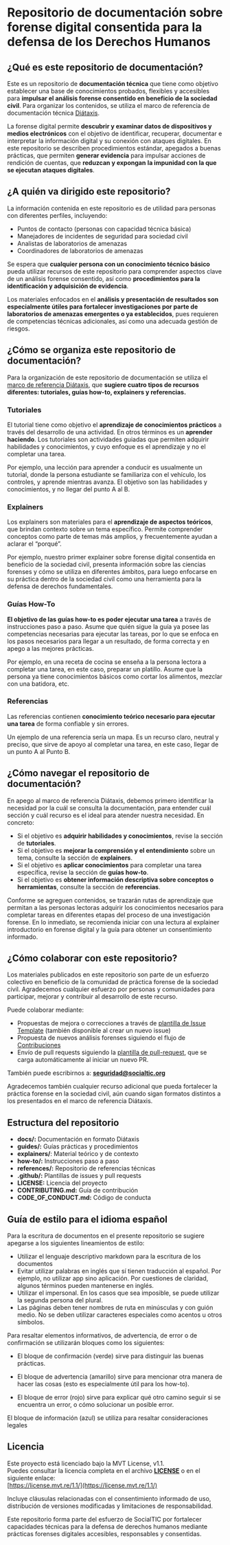 
# Repositorio de documentación sobre forense digital consentida para la defensa de los Derechos Humanos

## ¿Qué es este repositorio de documentación?

Este es un repositorio de **documentación técnica** que tiene como objetivo establecer una base de conocimientos probados, flexibles y accesibles para **impulsar el análisis forense consentido en beneficio de la sociedad civil**. Para organizar los contenidos, se utiliza el marco de referencia de documentación técnica [Diátaxis](https://diataxis.fr/).

La forense digital permite **descubrir y examinar datos de dispositivos y medios electrónicos** con el objetivo de identificar, recuperar, documentar e interpretar la información digital y su conexión con ataques digitales. En este repositorio se describen procedimientos estándar, apegados a buenas prácticas, que permiten **generar evidencia** para impulsar acciones de rendición de cuentas, que **reduzcan y expongan** **la impunidad con la que se ejecutan ataques digitales**.

## ¿A quién va dirigido este repositorio?

La información contenida en este repositorio es de utilidad para personas con diferentes perfiles, incluyendo:

* Puntos de contacto (personas con capacidad técnica básica)
* Manejadores de incidentes de seguridad para sociedad civil
* Analistas de laboratorios de amenazas
* Coordinadores de laboratorios de amenazas

Se espera que **cualquier persona con un conocimiento técnico básico** pueda utilizar recursos de este repositorio para comprender aspectos clave de un análisis forense consentido, así como **procedimientos para la identificación y adquisición de evidencia**.

Los materiales enfocados en el **análisis y presentación de resultados son especialmente útiles para fortalecer investigaciones por parte de laboratorios de amenazas emergentes o ya establecidos**, pues requieren de competencias técnicas adicionales, así como una adecuada gestión de riesgos.

## ¿Cómo se organiza este repositorio de documentación?


Para la organización de este repositorio de documentación se utiliza el [marco de referencia Diátaxis](https://diataxis.fr/reference/), que **sugiere cuatro tipos de recursos diferentes: tutoriales, guías how-to, explainers y referencias.**

### Tutoriales

El tutorial tiene como objetivo el **aprendizaje de conocimientos prácticos** a través del desarrollo de una actividad. En otros términos es un **aprender haciendo**. Los tutoriales son actividades guiadas que permiten adquirir habilidades y conocimientos, y cuyo enfoque es el aprendizaje y no el completar una tarea.

Por ejemplo, una lección para aprender a conducir es usualmente un tutorial, donde la persona estudiante se familiariza con el vehículo, los controles, y aprende mientras avanza. El objetivo son las habilidades y conocimientos, y no llegar del punto A al B.

### Explainers

Los explainers son materiales para el **aprendizaje de aspectos teóricos**, que brindan contexto sobre un tema específico. Permite comprender conceptos como parte de temas más amplios, y frecuentemente ayudan a aclarar el “porqué”.

Por ejemplo, nuestro primer explainer sobre forense digital consentida en beneficio de la sociedad civil, presenta información sobre las ciencias forenses y cómo se utiliza en diferentes ámbitos, para luego enfocarse en su práctica dentro de la sociedad civil como una herramienta para la defensa de derechos fundamentales.

### Guías How-To

**El objetivo de las guías how-to es poder ejecutar una tarea** a través de instrucciones paso a paso. Asume que quién sigue la guía ya posee las competencias necesarias para ejecutar las tareas, por lo que se enfoca en los pasos necesarios para llegar a un resultado, de forma correcta y en apego a las mejores prácticas.

Por ejemplo, en una receta de cocina se enseña a la persona lectora a completar una tarea, en este caso, preparar un platillo. Asume que la persona ya tiene conocimientos básicos como cortar los alimentos, mezclar con una batidora, etc.

### Referencias

Las referencias contienen **conocimiento teórico necesario para ejecutar una tarea** de forma confiable y sin errores.

Un ejemplo de una referencia sería un mapa. Es un recurso claro, neutral y preciso, que sirve de apoyo al completar una tarea, en este caso, llegar de un punto A al Punto B.

## ¿Cómo navegar el repositorio de documentación?

En apego al marco de referencia Diátaxis, debemos primero identificar la necesidad por la cuál se consulta la documentación, para entender cuál sección y cuál recurso es el ideal para atender nuestra necesidad. En concreto:

* Si el objetivo es **adquirir habilidades y conocimientos**, revise la sección de **tutoriales**.
* Si el objetivo es **mejorar la comprensión y el entendimiento** sobre un tema, consulte la sección de **explainers**.   
* Si el objetivo es **aplicar conocimientos** para completar una tarea específica, revise la sección de **guías how-to**.
* Si el objetivo es **obtener información descriptiva sobre conceptos o herramientas**, consulte la sección de **referencias**.

Conforme se agreguen contenidos, se trazarán rutas de aprendizaje que permitan a las personas lectoras adquirir los conocimientos necesarios para completar tareas en diferentes etapas del proceso de una investigación forense. En lo inmediato, se recomienda iniciar con una lectura al explainer introductorio en forense digital y la guía para obtener un consentimiento informado.

## ¿Cómo colaborar con este repositorio?

Los materiales publicados en este repositorio son parte de un esfuerzo colectivo en beneficio de la comunidad de práctica forense de la sociedad civil. Agradecemos cualquier esfuerzo por personas y comunidades para participar, mejorar y contribuir al desarrollo de este recurso.

Puede colaborar mediante:

* Propuestas de mejora o correcciones a través de [plantilla de Issue Template](.github/ISSUE_TEMPLATE.md) (también disponible al crear un nuevo issue)
* Propuesta de nuevos análisis forenses siguiendo el flujo de [Contribuciones](./contributing.md)
* Envío de pull requests siguiendo la [plantilla de pull-request](.github/pull_request_template.md), que se carga automáticamente al iniciar un nuevo PR.  

También puede escribirnos a: [**seguridad@socialtic.org**](mailto:seguridad@socialtic.org)

Agradecemos también cualquier recurso adicional que pueda fortalecer la práctica forense en la sociedad civil, aún cuando sigan formatos distintos a los presentados en el marco de referencia Diátaxis.

## Estructura del repositorio

* **docs/:** Documentación en formato Diátaxis  
* **guides/:** Guías prácticas y procedimientos  
* **explainers/**: Material teórico y de contexto  
* **how-to/:** Instrucciones paso a paso  
* **references/:** Repositorio de referencias técnicas  
* **.github/:** Plantillas de issues y pull requests  
* **LICENSE:** Licencia del proyecto  
* **CONTRIBUTING.md:** Guía de contribución  
* **CODE\_OF\_CONDUCT.md:** Código de conducta

## Guía de estilo para el idioma español

Para la escritura de documentos en el presente repositorio se sugiere apegarse a los siguientes lineamientos de estilo:

* Utilizar el lenguaje descriptivo markdown para la escritura de los documentos  
* Evitar utilizar palabras en inglés que sí tienen traducción al español. Por ejemplo, no utilizar app sino aplicación. Por cuestiones de claridad, algunos términos pueden mantenerse en inglés.  
* Utilizar el impersonal. En los casos que sea imposible, se puede utilizar la segunda persona del plural.   
* Las páginas deben tener nombres de ruta en minúsculas y con guión medio. No se deben utilizar caracteres especiales como acentos u otros símbolos.

Para resaltar elementos informativos, de advertencia, de error o de confirmación se utilizarán bloques como los siguientes:

* El bloque de confirmación (verde) sirve para distinguir las buenas prácticas.

* El bloque de advertencia (amarillo) sirve para mencionar otra manera de hacer las cosas (esto es especialmente útil para los how-to).

* El bloque de error (rojo) sirve para explicar qué otro camino seguir si se encuentra un error, o cómo solucionar un posible error.

El bloque de información (azul) se utiliza para resaltar consideraciones legales

## Licencia

Este proyecto está licenciado bajo la MVT License, v1.1.  
 Puedes consultar la licencia completa en el archivo [**LICENSE**](./license) o en el siguiente enlace:  
 [https://license.mvt.re/1.1/](https://license.mvt.re/1.1/)

Incluye cláusulas relacionadas con el consentimiento informado de uso, distribución de versiones modificadas y limitaciones de responsabilidad.

Este repositorio forma parte del esfuerzo de SocialTIC por fortalecer capacidades técnicas para la defensa de derechos humanos mediante prácticas forenses digitales accesibles, responsables y consentidas.
